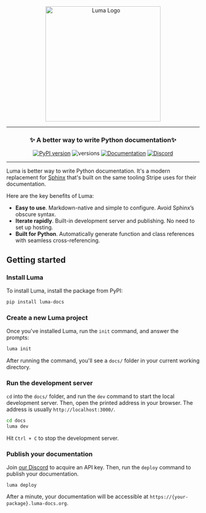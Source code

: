 <div align="center">
<img src="docs/combined.svg" alt="Luma Logo" width="300px">
<hr>

### **✨ A better way to write Python documentation✨**
[![PyPI version](https://badge.fury.io/py/luma-docs.svg)](https://badge.fury.io/py/luma-docs)
![versions](https://img.shields.io/pypi/pyversions/luma-docs.svg)
[![Documentation](https://img.shields.io/badge/Documentation%20-Introduction%20-%20%23007ec6)](https://luma-docs.org/)
[![Discord](https://img.shields.io/discord/1335378384754311294?color=%237289da&label=Discord)](https://discord.gg/YJmCGJp6)
</div>

---

Luma is better way to write Python documentation. It's a modern replacement for 
[Sphinx](https://www.sphinx-doc.org/en/master/) that's built on the same tooling Stripe
uses for their documentation.

Here are the key benefits of Luma:
- **Easy to use**. Markdown-native and simple to configure. Avoid Sphinx’s obscure 
  syntax.
- **Iterate rapidly**. Built-in development server and publishing. No need to set up 
  hosting.
- **Built for Python**. Automatically generate function and class references with 
  seamless cross-referencing.

## Getting started

### Install Luma

To install Luma, install the package from PyPI:

```bash
pip install luma-docs
```

### Create a new Luma project

Once you've installed Luma, run the `init` command, and answer the prompts:

```bash
luma init
```

After running the command, you'll see a `docs/` folder in your current working 
directory.

### Run the development server

`cd` into the `docs/` folder, and run the `dev` command to start the local development 
server. Then, open the printed address in your browser. The address is usually 
`http://localhost:3000/`.

```bash
cd docs
luma dev
```

Hit `Ctrl + C` to stop the development server.

### Publish your documentation

Join [our Discord](https://discord.gg/YJmCGJp6) to acquire an API key. Then, run the 
`deploy` command to publish your documentation.

```
luma deploy
```

After a minute, your documentation will be accessible at 
`https://{your-package}.luma-docs.org`.
